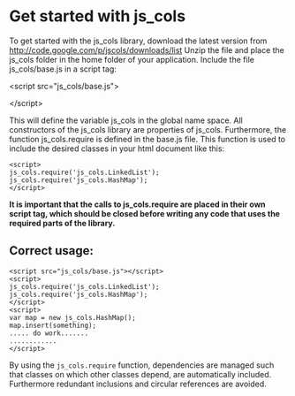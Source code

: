 # Get started with js\_cols #

To get started with the js\_cols library, download the latest version from http://code.google.com/p/jscols/downloads/list
Unzip the file and place the js\_cols folder in the home folder of your application. Include the file js\_cols/base.js in a script tag:


&lt;script src="js\_cols/base.js"&gt;



&lt;/script&gt;



This will define the variable js\_cols in the global name space. All constructors of the js\_cols library are properties of js\_cols. Furthermore, the function js\_cols.require is defined in the base.js file. This function is used to include the desired classes in your html document like this:
```
<script>   
js_cols.require('js_cols.LinkedList'); 
js_cols.require('js_cols.HashMap'); 
</script>
```

**It is important that the calls to js\_cols.require are placed in their own script tag, which should be closed before writing any code that uses the required parts of the library.**

## Correct usage: ##

```
<script src="js_cols/base.js"></script>
<script>   
js_cols.require('js_cols.LinkedList'); 
js_cols.require('js_cols.HashMap'); 
</script>
<script>   
var map = new js_cols.HashMap();
map.insert(something);
..... do work.......
............
</script>
```

By using the `js_cols.require` function, dependencies are managed such that classes on which other classes depend, are automatically included. Furthermore redundant inclusions and circular references are avoided.